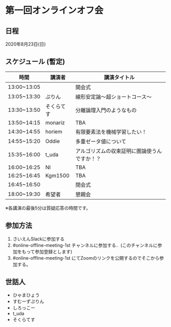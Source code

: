 # 第一回オンラインオフ会

## 日程

2020年8月23日(日)

## スケジュール (暫定)

| 時間 | 講演者 | 講演タイトル |
|  ---  |  ---  |  ---  |
| 13:00~13:05 |  | 開会式 |
| 13:05~13:30 | ぷりん | 線形安定論〜超ショートコース〜 |
| 13:30~13:50 | そくらてす | 分離論理入門のようなもの |
| 13:50~14:15 | monariz | TBA |
| 14:30~14:55 | horiem | 有限要素法を機械学習したい！ |
| 14:55~15:20 | Oddie | 多重ゼータ値について |
| 15:35~16:00 | t_uda | アルゴリズムの収束証明に圏論使うんですか！？ |
| 16:00~16:25 | NI | TBA |
| 16:25~16:45 | Kgm1500 | TBA |
| 16:45~16:50 |  | 閉会式 |
| 18:00~19:30 | 希望者 | 懇親会 |


※各講演の最後5分は質疑応答の時間です。

## 参加方法

1. さいえんSlackに参加する
2. #online-offline-meeting-1st チャンネルに参加する．(このチャンネルに参加をもって参加登録とします)
3. #online-offline-meeting-1st にてZoomのリンクを公開するのでそこから参加する。

## 世話人
* ひゃまひょう
* すむーずぷりん
* しろっこー
* t_uda
* そくらてす
